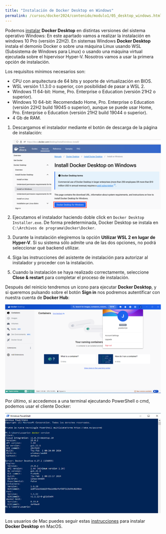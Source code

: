 ```yaml
---
title: "Instalación de Docker Desktop en Windows"
permalink: /cursos/docker2024/contenido/modulo1/05_desktop_windows.html
---
```


Podemos [instalar](https://docs.docker.com/desktop/install/windows-install/) **Docker Desktop** en distintas versiones del sistema operativo Windows:  En este apartado vamos a realizar la instalación en windows 10 Pro (versión 22H2). En sistemas Windows **Docker Desktop** instala el demonio Docker o sobre una máquina Linux usando WSL (Subsistema de Windows para Linux) o usando una máquina virtual ejecutada sobre el hipervisor Hyper-V. Nosotros vamos a usar la primera opción de instalación.

Los requisitos mínimos necesarios son:

* CPU con arquitectura de 64 bits y soporte de virtualización en BIOS.
* WSL versión 1.1.3.0 o superior, con posibilidad de pasar a WSL 2.
* Windows 11 64-bit: Home, Pro. Enterprise o Education (versión 21H2 o superior).
* Windows 10 64-bit: Recomendado Home, Pro. Enterprise o Education (versión 22H2 build 19045 o superior), aunque se puede usar Home, Pro. Enterprise o Education (versión 21H2 build 19044 o superior).
* 4 Gb de RAM.


1. Descargamos el instalador mediante el botón de descarga de la página de instalación:

    ![windows](img/windows1.png)

2. Ejecutamos el instalador haciendo doble click en `Docker Desktop Installer.exe`. De forma predeterminada, Docker Desktop se instala en `C:\Archivos de programa\Docker\Docker`.
3. Durante la instalación elegiremos la opción **Utilizar WSL 2 en lugar de Hyper-V**. Si su sistema sólo admite una de las dos opciones, no podrá seleccionar qué backend utilizar.
4. Siga las instrucciones del asistente de instalación para autorizar al instalador y proceder con la instalación.
5. Cuando la instalación se haya realizado correctamente, seleccione **Close & restart** para completar el proceso de instalación.

Después del reinicio tendremos un icono para ejecutar **Docker Desktop**, y si queremos pulsando sobre el botón **Sign in** nos podremos autentificar con nuestra cuenta de **Docker Hub**:

![windows](img/windows2.png)

Por último, si accedemos a una terminal ejecutando PowerShell o cmd, podemos usar el cliente Docker:

![windows](img/windows3.png)

Los usuarios de Mac puedes seguir estas [instrucciones](https://docs.docker.com/desktop/install/mac-install/) para instalar **Docker Desktop** en MacOS.
